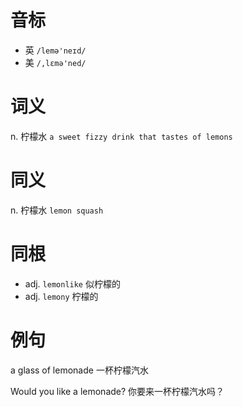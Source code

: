 # 音标

- 英 `/lemə'neɪd/`
- 美 `/,lɛmə'ned/`

# 词义

n. 柠檬水
`a sweet fizzy drink that tastes of lemons`

# 同义

n. 柠檬水
`lemon squash`

# 同根

- adj. `lemonlike` 似柠檬的
- adj. `lemony` 柠檬的

# 例句

a glass of lemonade
一杯柠檬汽水

Would you like a lemonade?
你要来一杯柠檬汽水吗？


